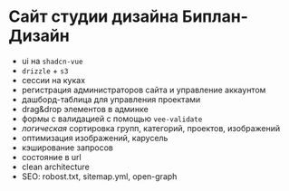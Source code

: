 # Сайт студии дизайна Биплан-Дизайн

- ui на `shadcn-vue`
- `drizzle` + `s3`
- сессии на куках
- регистрация администраторов сайта и управление аккаунтом
- дашборд-таблица для управления проектами
- drag&drop элементов в админке
- формы с валидацией с помощью `vee-validate`
- *логическая* сортировка групп, категорий, проектов, изображений
- оптимизация изображений, карусель
- кэширование запросов
- состояние в url
- clean architecture
- SEO: robost.txt, sitemap.yml, open-graph

